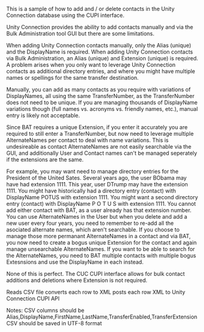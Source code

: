 This is a sample of how to add and / or delete contacts in the Unity Connection database using the CUPI interface.  

Unity Connection provides the ability to add contacts manually and via the Bulk Administration tool GUI but there are some limitations.

When adding Unity Connection contacts manually, only the Alias (unique) and the DisplayName is required.
When adding Unity Connection contacts via Bulk Administration, an Alias (unique) and Extension (unique) is required.
A problem arises when you only want to leverage Unity Connection contacts as additional directory entries,
and where you might have multiple names or spellings for the same transfer destination.

Manually, you can add as many contacts as you require with variations of DisplayNames, all using the same TransferNumber, as the TransferNumber does not need to be unique.
If you are managing thousands of DisplayName variations though (full names vs. acronyms vs. friendly names, etc.), manual entry is likely not acceptable.

Since BAT requires a unique Extension, if you enter it accurately you are required to still enter a TransferNumber,
but now need to leverage multiple AlternateNames per contact to deal with name variations.
This is undesireable as contact AlternateNames are not easily searchable via the GUI,
and additionally User and Contact names can't be managed seperately if the extensions are the same.

For example, you may want need to manage directory entries for the President of the United Sates.
Several years ago, the user BObama may have had extension 1111.
This year, user DTrump may have the extension 1111.
You might have historically had a directory entry (contact) with DisplayName POTUS with extension 1111.
You might want a second directory entry (contact) with DisplayName P O T U S with extension 1111.
You cannot add either contact with BAT, as a user already has that extension number.
You can use AlternateNames in the User but when you delete and add a new user every four years, you need to remember to re-add all the asociated alternate names, which aren't searchable.
If you choose to manage those more permanant AlternateNames in a contact and via BAT, you now need to create a bogus unique Extension for the contact and again manage unsearchable AlternateNames.
If you want to be able to search for the AlternateNames, you need to BAT multiple contacts with multiple bogus Extesnsions and use the DisplayName in each instead.

None of this is perfect.
The CUC CUPI interface allows for bulk contact additions and deletions where Extension is not required.

Reads CSV file
converts each row to XML
posts each row XML to Unity Connection CUPI API

Notes:
CSV columns should be Alias,DisplayName,FirstName,LastName,TransferEnabled,TransferExtension
CSV should be saved in UTF-8 format

